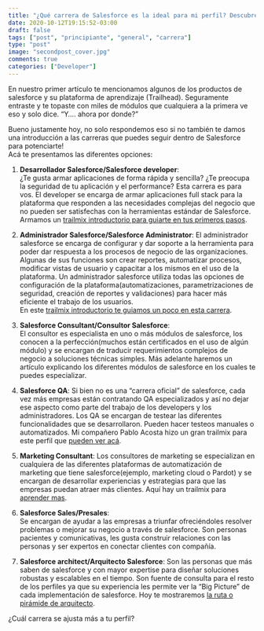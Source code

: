 ```yaml
---
title: "¿Qué carrera de Salesforce es la ideal para mi perfil? Descubre tu carrera ideal en la nube."
date: 2020-10-12T19:15:52-03:00
draft: false
tags: ["post", "principiante", "general", "carrera"]
type: "post"
image: "secondpost_cover.jpg"
comments: true
categories: ["Developer"]
---
```


En nuestro primer artículo te mencionamos algunos de los productos de salesforce y su plataforma de aprendizaje (Trailhead). Seguramente entraste y te topaste con miles de módulos que cualquiera a la primera ve eso y solo dice. “Y…. ahora por donde?”  

Bueno justamente hoy, no solo respondemos eso si no también te damos una introducción a las carreras que puedes seguir dentro de Salesforce para potenciarte!  
Acá te presentamos las diferentes opciones:

1. **Desarrollador Salesforce/Salesforce developer**:  
¿Te gusta armar aplicaciones de forma rápida y sencilla? ¿Te preocupa la seguridad de tu aplicación y el performance? Esta carrera es para vos. El developer se encarga de armar aplicaciones full stack para la plataforma que responden a las necesidades complejas del negocio que no pueden ser satisfechas con la herramientas estándar de Salesforce.
Armamos un [trailmix introductorio para guiarte en tus primeros pasos](https://trailhead.salesforce.com/users/nmercie/trailmixes/developer-trail-rookie).  

2. **Administrador Salesforce/Salesforce Administrator**:
El administrador salesforce se encarga de configurar y dar soporte a la herramienta para poder dar respuesta a los procesos de negocio de las organizaciones. Algunas de sus funciones son crear reportes, automatizar procesos, modificar vistas de usuario y capacitar a los mismos en el uso de la plataforma.
Un administrador salesforce utiliza todas las opciones de configuración de la plataforma(automatizaciones, parametrizaciones de seguridad, creación de reportes y validaciones) para hacer más eficiente el trabajo de los usuarios.  
En este [trailmix introductorio te guiamos un poco en esta carrera](https://trailhead.salesforce.com/users/nmercie/trailmixes/administrator-rookie).

3. **Salesforce Consultant/Consultor Salesforce**:  
El consultor es especialista en uno o más módulos de salesforce, los conocen a la perfección(muchos están certificados en el uso de algún módulo) y se encargan de traducir requerimientos complejos de negocio a soluciones técnicas simples. Más adelante haremos un artículo explicando los diferentes módulos de salesforce en los cuales te puedes especializar.

4. **Salesforce QA**:
Si bien no es una “carrera oficial” de salesforce, cada vez más empresas están contratando QA especializados y así no dejar ese aspecto como parte del trabajo de los developers y los administradores. Los QA se encargan de testear las diferentes funcionalidades que se desarrollaron. Pueden hacer testeos manuales o automatizados.
Mi compañero Pablo Acosta hizo un gran trailmix para este perfil que [pueden ver acá](https://trailhead.salesforce.com/es-MX/users/pacosta5/trailmixes/qa-guide-prototype).

5. **Marketing Consultant**:
Los consultores de marketing se especializan en cualquiera de las diferentes plataformas de automatización de marketing que tiene salesforce(ejemplo, marketing cloud o Pardot) y se encargan de desarrollar experiencias y estrategias para que las empresas puedan atraer más clientes.
Aquí hay un trailmix para [aprender mas](https://trailhead.salesforce.com/es-MX/users/strailhead/trailmixes/build-your-marketing-career-on-salesforce).

6. **Salesforce Sales/Presales**:  
Se encargan de ayudar a las empresas a triunfar ofreciéndoles resolver problemas o mejorar su negocio a través de salesforce. Son personas pacientes y comunicativas, les gusta construir relaciones con las personas y ser expertos en conectar clientes con compañía.

7. **Salesforce architect/Arquitecto Salesforce**:
Son las personas que más saben de salesforce y con mayor expertise para diseñar soluciones robustas y escalables en el tiempo. Son fuente de consulta para el resto de los perfiles ya que su experiencia les permite ver la  “Big Picture” de cada implementación de salesforce.
Hoy te mostraremos [la ruta o pirámide de arquitecto](https://trailhead.salesforce.com/credentials/architectoverview).

¿Cuál carrera se ajusta más a tu perfil?
